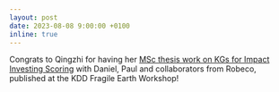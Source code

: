```yaml
---
layout: post
date: 2023-08-08 9:00:00 +0100
inline: true
---
```


Congrats to Qingzhi for having her <a href="https://dfdazac.github.io/assets/kdd23fe-harnessing.pdf" target="blank">MSc thesis work on KGs for Impact Investing Scoring</a> with Daniel, Paul and collaborators from Robeco, published at the KDD Fragile Earth Workshop!